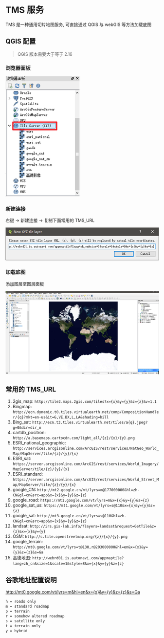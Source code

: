 # TMS 服务

TMS 是一种通用切片地图服务, 可直接通过 QGIS 与 webGIS 等方法加载底图

## QGIS 配置

> QGIS 版本需要大于等于 2.16

### 浏览器面板

![浏览器面板](./img/browser.png)

### 新建连接

右键 -> 新建连接 -> 复制下面常用的 TMS_URL

![新建连接](./img/url.png)

### 加载底图

添加图层至图层面板

![添加图层](./img/addLayer.png)

## 常用的 TMS_URL

1. 2gis_map: `http://tile2.maps.2gis.com/tiles?x={x}&y={y}&z={z}&v=1.1`
2. Bingmap: `http://ecn.dynamic.t0.tiles.virtualearth.net/comp/CompositionHandler/{q}?mkt=en-us&it=G,VE,BX,L,LA&shading=hill`
3. Bing_sat: `http://ecn.t3.tiles.virtualearth.net/tiles/a{q}.jpeg?g=0&dir=dir_n`
4. cartdb_positron: `http://a.basemaps.cartocdn.com/light_all/{z}/{x}/{y}.png`
5. ESRI_national_geographic: `http://services.arcgisonline.com/ArcGIS/rest/services/NatGeo_World_Map/MapServer/tile/{z}/{y}/{x}`
6. ESRI_sat: `https://server.arcgisonline.com/ArcGIS/rest/services/World_Imagery/MapServer/tile/{z}/{y}/{x}`
7. ESRI_standard: `https://server.arcgisonline.com/ArcGIS/rest/services/World_Street_Map/MapServer/tile/{z}/{y}/{x}`
8. google_CN: `http://mt2.google.cn/vt/lyrs=m@177000000&hl=zh-CN&gl=cn&src=app&x={x}&y={y}&z={z}`
9. google_road: `https://mt1.google.com/vt/lyrs=m&x={x}&y={y}&z={z}`
10. google_sat_us: `https://mt1.google.com/vt/lyrs=s@110&x={x}&y={y}&z={z}`
11. google_sat: `http://mt3.google.cn/vt/lyrs=s@110&hl=zh-CN&gl=cn&src=app&x={x}&y={y}&z={z}`
12. landsat: `http://irs.gis-lab.info/?layers=landsat&request=GetTile&z={z}&x={x}&y={y}`
13. OSM: `http://c.tile.openstreetmap.org/{z}/{x}/{y}.png`
14. google_terrain: `http://mt0.google.com/vt/lyrs=t@130,r@203000000&hl=en&x={x}&y={y}&z={z}&s=Ga`
15. 高德地图: `http://webrd01.is.autonavi.com/appmaptile?lang=zh_cn&size=1&scale=1&style=8&x={x}&y={y}&z={z}`

## 谷歌地址配置说明

http://mt0.google.com/vt/lyrs=m&hl=en&x={x}&y={y}&z={z}&s=Ga

```
h = roads only
m = standard roadmap
p = terrain
r = somehow altered roadmap
s = satellite only
t = terrain only
y = hybrid
```
